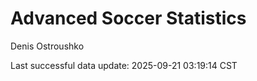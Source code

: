 # Advanced Soccer Statistics
Denis Ostroushko

<!-- gfm -->

Last successful data update: 2025-09-21 03:19:14 CST
